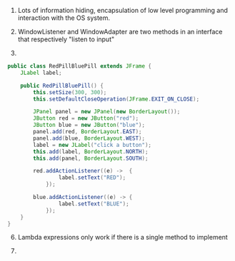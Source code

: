 1) Lots of information hiding, encapsulation of low level programming and interaction with the OS system.

2) WindowListener and WindowAdapter are two methods in an interface that respectively "listen to input"

5) 

```java
public class RedPillBluePill extends JFrame {
    JLabel label;

    public RedPillBluePill() {
        this.setSize(300, 300);
        this.setDefaultCloseOperation(JFrame.EXIT_ON_CLOSE);

        JPanel panel = new JPanel(new BorderLayout());        
        JButton red = new JButton("red");
        JButton blue = new JButton("blue");
        panel.add(red, BorderLayout.EAST);
        panel.add(blue, BorderLayout.WEST);
        label = new JLabel("click a button");
        this.add(label, BorderLayout.NORTH);
        this.add(panel, BorderLayout.SOUTH);

        red.addActionListener((e) ->  {
                label.setText("RED");        
            });

        blue.addActionListener((e) -> {
                label.setText("BLUE");
            });
    }
}
```

6) Lambda expressions only work if there is a single method to implement

7) 
